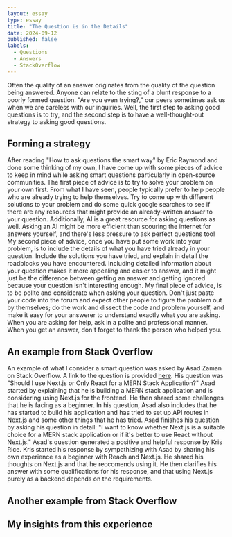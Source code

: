 ```yaml
---
layout: essay
type: essay
title: "The Question is in the Details"
date: 2024-09-12
published: false
labels:
  - Questions
  - Answers
  - StackOverflow
---
```


Often the quality of an answer originates from the quality of the question being answered. Anyone can relate to the sting of a blunt response to a poorly   formed question. "Are you even trying?," our peers sometimes ask us when we are careless with our inquiries. Well, the first step to asking good questions is to try, and the second step is to have a well-thought-out strategy to asking good questions. 

<h2>Forming a strategy</h2>
After reading "How to ask questions the smart way" by Eric Raymond and done some thinking of my own, I have come up with some pieces of advice to keep in mind while asking smart questions particularly in open-source communities. The first piece of advice is to try to solve your problem on your own first. From what I have seen, people typically prefer to help people who are already trying to help themselves. Try to come up with different solutions to your problem and do some quick google searches to see if there are any resources that might provide an already-written answer to your question. Additionally, AI is a great resource for asking questions as well. Asking an AI might be more efficient than scouring the internet for answers yourself, and there's less pressure to ask perfect questions too! My second piece of advice, once you have put some work into your problem, is to include the details of what you have tried already in your question. Include the solutions you have tried, and explain in detail the roadblocks you have encountered. Including detailed information about your question makes it more appealing and easier to answer, and it might just be the difference between getting an answer and getting ignored because your question isn't interesting enough. My final piece of advice, is to be polite and considerate when asking your question. Don't just paste your code into the forum and expect other people to figure the problem out by themselves; do the work and dissect the code and problem yourself, and make it easy for your answerer to understand exactly what you are asking. When you are asking for help, ask in a polite and professional manner. When you get an answer, don't forget to thank the person who helped you.

<h2>An example from Stack Overflow</h2>
An example of what I consider a smart question was asked by Asad Zaman on Stack Overflow. A link to the question is provided <a href="https://stackoverflow.com/questions/79401224/should-i-use-next-js-or-only-react-for-a-mern-stack-application">here</a>. His question was "Should I use Next.js or Only React for a MERN Stack Application?" Asad started by explaining that he is building a MERN stack application and is considering using Next.js for the frontend. He then shared some challenges that he is facing as a beginner. In his question, Asad also includes that he has started to build his application and has tried to set up API routes in Next.js and some other things that he has tried. Asad finishes his question by asking his question in detail: "I want to know whether Next.js is a suitable choice for a MERN stack application or if it's better to use React without Next.js." Asad's question generated a positive and helpful response by Kris Rice. Kris started his response by sympathizing with Asad by sharing his own experience as a beginner with Reach and Next.js. He shared his thoughts on Next.js and that he reccomends using it. He then clarifies his answer with some qualifications for his response, and that using Next.js purely as a backend depends on the requirements. 

<h2>Another example from Stack Overflow</h2>


<h2>My insights from this experience</h2>
